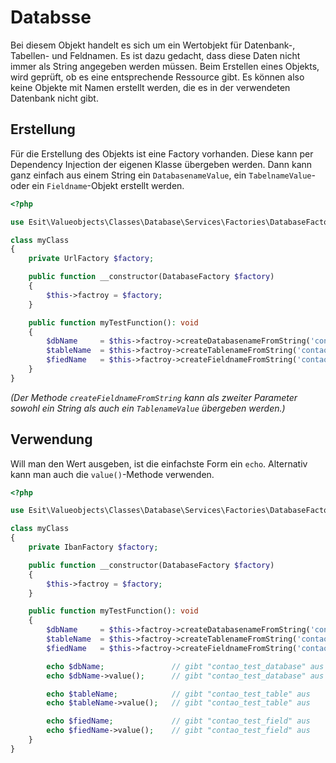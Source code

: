 # Databsse

Bei diesem Objekt handelt es sich um ein Wertobjekt für Datenbank-, Tabellen- und Feldnamen. Es ist dazu gedacht,
dass diese Daten nicht immer als String angegeben werden müssen. Beim Erstellen eines Objekts, wird geprüft,
ob es eine entsprechende Ressource gibt. Es können also keine Objekte mit Namen erstellt werden, die es in
der verwendeten Datenbank nicht gibt.


## Erstellung

Für die Erstellung des Objekts ist eine Factory vorhanden. Diese kann per Dependency Injection der eigenen
Klasse übergeben werden. Dann kann ganz einfach aus einem String ein `DatabasenameValue`, ein `TabelnameValue`-
oder ein `Fieldname`-Objekt erstellt werden.


```php
<?php

use Esit\Valueobjects\Classes\Database\Services\Factories\DatabaseFactory;

class myClass
{
    private UrlFactory $factory;

    public function __constructor(DatabaseFactory $factory)
    {
        $this->factroy = $factory;
    }

    public function myTestFunction(): void
    {
        $dbName     = $this->factroy->createDatabasenameFromString('contao_test_database');
        $tableName  = $this->factroy->createTablenameFromString('contao_test_table');
        $fiedName   = $this->factroy->createFieldnameFromString('contao_test_field', $tableName);
    }
}
```

_(Der Methode `createFieldnameFromString` kann als zweiter Parameter sowohl ein String als auch ein `TablenameValue` übergeben werden.)_


## Verwendung

Will man den Wert ausgeben, ist die einfachste Form ein `echo`. Alternativ kann man auch die `value()`-Methode
verwenden.

```php
<?php

use Esit\Valueobjects\Classes\Database\Services\Factories\DatabaseFactory;

class myClass
{
    private IbanFactory $factory;

    public function __constructor(DatabaseFactory $factory)
    {
        $this->factroy = $factory;
    }

    public function myTestFunction(): void
    {
        $dbName     = $this->factroy->createDatabasenameFromString('contao_test_database');
        $tableName  = $this->factroy->createTablenameFromString('contao_test_table');
        $fiedName   = $this->factroy->createFieldnameFromString('contao_test_field', $tableName);

        echo $dbName;               // gibt "contao_test_database" aus
        echo $dbName->value();      // gibt "contao_test_database" aus

        echo $tableName;            // gibt "contao_test_table" aus
        echo $tableName->value();   // gibt "contao_test_table" aus

        echo $fiedName;             // gibt "contao_test_field" aus
        echo $fiedName->value();    // gibt "contao_test_field" aus
    }
}
```